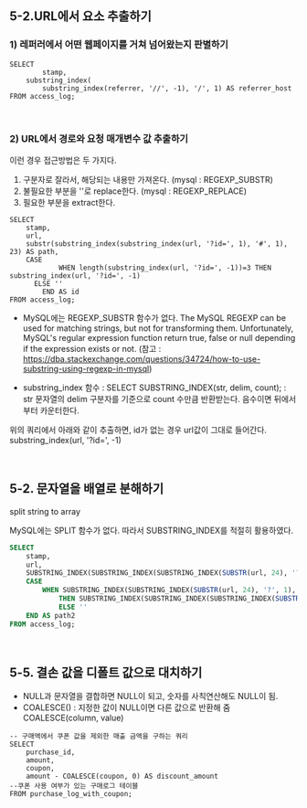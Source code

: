 ## 5-2.URL에서 요소 추출하기


### 1) 레퍼러에서 어떤 웹페이지를 거쳐 넘어왔는지 판별하기
```
SELECT
		stamp,
    substring_index(
		substring_index(referrer, '//', -1), '/', 1) AS referrer_host
FROM access_log;
```
<br>


### 2) URL에서 경로와 요청 매개변수 값 추출하기

이런 경우 접근방법은 두 가지다.
1) 구분자로 잘라서, 해당되는 내용만 가져온다. (mysql : REGEXP_SUBSTR)
2) 불필요한 부분을 ''로 replace한다. (mysql : REGEXP_REPLACE)
3) 필요한 부분을 extract한다.

```
SELECT
    stamp,
    url,
    substr(substring_index(substring_index(url, '?id=', 1), '#', 1), 23) AS path,
    CASE
			WHEN length(substring_index(url, '?id=', -1))=3 THEN substring_index(url, '?id=', -1)
      ELSE ''
		END AS id
FROM access_log;
```

* MySQL에는 REGEXP_SUBSTR 함수가 없다.
 The MySQL REGEXP can be used for matching strings, but not for transforming them.
Unfortunately, MySQL's regular expression function return true, false or null depending if the expression exists or not.
(참고 : https://dba.stackexchange.com/questions/34724/how-to-use-substring-using-regexp-in-mysql)

* substring_index 함수
: SELECT SUBSTRING_INDEX(str, delim, count);
: str 문자열의 delim 구분자를 기준으로 count 수만큼 반환받는다. 음수이면 뒤에서부터 카운터한다.

위의 쿼리에서 아래와 같이 추출하면, id가 없는 경우 url값이 그대로 들어간다.
substring_index(url, '?id=', -1)

<br>

## 5-2. 문자열을 배열로 분해하기
split string to array

MySQL에는 SPLIT 함수가 없다. 따라서 SUBSTRING_INDEX를 적절히 활용하였다.

```sql
SELECT
    stamp,
    url,
    SUBSTRING_INDEX(SUBSTRING_INDEX(SUBSTRING_INDEX(SUBSTR(url, 24), '?', 1), '#', 1), '/', 1) AS path1,
    CASE
        WHEN SUBSTRING_INDEX(SUBSTRING_INDEX(SUBSTR(url, 24), '?', 1), '#', 1) RLIKE '\/'
            THEN SUBSTRING_INDEX(SUBSTRING_INDEX(SUBSTRING_INDEX(SUBSTR(url, 24), '?', 1), '#', 1), '/', -1)
		    ELSE ''
    END AS path2
FROM access_log;
```
<br>

## 5-5. 결손 값을 디폴트 값으로 대치하기
* NULL과 문자열을 결합하면 NULL이 되고, 숫자를 사칙연산해도 NULL이 됨.
* COALESCE() : 지정한 값이 NULL이면 다른 값으로 반환해 줌
  COALESCE(column, value)

```
-- 구매액에서 쿠폰 값을 제외한 매출 금액을 구하는 쿼리
SELECT
    purchase_id,
    amount,
    coupon,
    amount - COALESCE(coupon, 0) AS discount_amount
--쿠폰 사용 여부가 있는 구매로그 테이블
FROM purchase_log_with_coupon;
```
